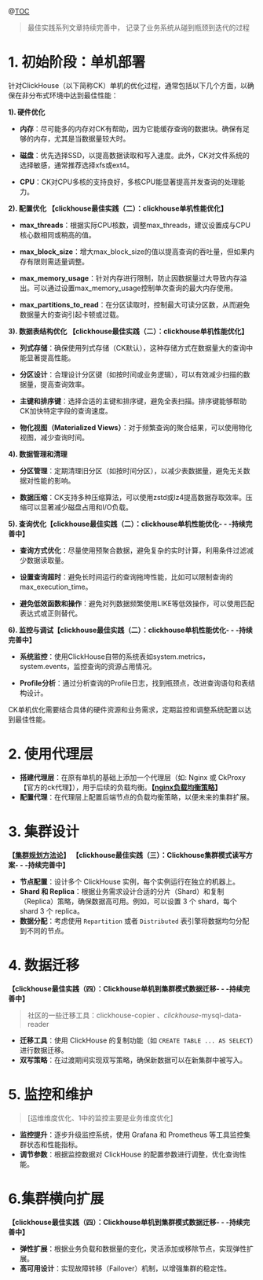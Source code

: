 ﻿@[TOC](clickhouse千亿级日志系统单机到集群架构演进历程)
> 最佳实践系列文章持续完善中， 记录了业务系统从碰到瓶颈到迭代的过程
# 1. 初始阶段：单机部署

针对ClickHouse（以下简称CK）单机的优化过程，通常包括以下几个方面，以确保在非分布式环境中达到最佳性能：

**1). 硬件优化**

- **内存**：尽可能多的内存对CK有帮助，因为它能缓存查询的数据块。确保有足够的内存，尤其是当数据量较大时。

- **磁盘**：优先选择SSD，以提高数据读取和写入速度。此外，CK对文件系统的选择敏感，通常推荐选择xfs或ext4。

- **CPU**：CK对CPU多核的支持良好，多核CPU能显著提高并发查询的处理能力。

**2). 配置优化  【clickhouse最佳实践（二）：clickhouse单机性能优化】**

- **max_threads**：根据实际CPU核数，调整max_threads，建议设置成与CPU核心数相同或稍高的值。

- **max_block_size**：增大max_block_size的值以提高查询的吞吐量，但如果内存有限则需适量调整。

- **max_memory_usage**：针对内存进行限制，防止因数据量过大导致内存溢出。可以通过设置max_memory_usage控制单次查询的最大内存使用。

- **max_partitions_to_read**：在分区读取时，控制最大可读分区数，从而避免数据量大的查询引起卡顿或过载。

**3). 数据表结构优化  【clickhouse最佳实践（二）：clickhouse单机性能优化】**

- **列式存储**：确保使用列式存储（CK默认），这种存储方式在数据量大的查询中能显著提高性能。

- **分区设计**：合理设计分区键（如按时间或业务逻辑），可以有效减少扫描的数据量，提高查询效率。

- **主键和排序键**：选择合适的主键和排序键，避免全表扫描。排序键能够帮助CK加快特定字段的查询速度。

- **物化视图（Materialized Views）**：对于频繁查询的聚合结果，可以使用物化视图，减少查询时间。

**4). 数据管理和清理**

- **分区管理**：定期清理旧分区（如按时间分区），以减少表数据量，避免无关数据对性能的影响。

- **数据压缩**：CK支持多种压缩算法，可以使用zstd或lz4提高数据存取效率。压缩可以显著减少磁盘占用和I/O负载。

**5). 查询优化【clickhouse最佳实践（二）：clickhouse单机性能优化- - -持续完善中】**

- **查询方式优化**：尽量使用预聚合数据，避免复杂的实时计算，利用条件过滤减少数据读取量。

- **设置查询超时**：避免长时间运行的查询拖垮性能，比如可以限制查询的max_execution_time。

- **避免低效函数和操作**：避免对列数据频繁使用LIKE等低效操作，可以使用匹配表达式或正则替代。

**6). 监控与调试【clickhouse最佳实践（二）：clickhouse单机性能优化- - -持续完善中】**

- **系统监控**：使用ClickHouse自带的系统表如system.metrics，system.events，监控查询的资源占用情况。

- **Profile分析**：通过分析查询的Profile日志，找到瓶颈点，改进查询语句和表结构设计。

CK单机优化需要结合具体的硬件资源和业务需求，定期监控和调整系统配置以达到最佳性能。

# 2. 使用代理层

- **搭建代理层**：在原有单机的基础上添加一个代理层（如: Nginx 或 CkProxy【官方的ck代理】），用于后续的负载均衡。**【[nginx负载均衡策略](https://blog.csdn.net/qq_42873554/article/details/143393243)】**
- **配置代理**：在代理层上配置后端节点的负载均衡策略，以便未来的集群扩展。

# 3. 集群设计
**【[集群规划方法论](https://blog.csdn.net/qq_42873554/article/details/143368665?#3_clickhouse_119)】**
**【clickhouse最佳实践（三）：Clickhouse集群模式读写方案- - -持续完善中】**
- **节点配置**：设计多个 ClickHouse 实例，每个实例运行在独立的机器上。
- **Shard 和 Replica**：根据业务需求设计合适的分片（Shard）和复制（Replica）策略，确保数据高可用。例如，可以设置 3 个 shard，每个 shard 3 个 replica。
- **数据分配**：考虑使用 `Repartition` 或者 `Distributed` 表引擎将数据均匀分配到不同的节点。

# 4. 数据迁移
**【clickhouse最佳实践（四）：Clickhouse单机到集群模式数据迁移- - -持续完善中】**
> 社区的一些迁移工具：clickhouse-copier 、*clickhouse*-mysql-data-reader
> 
- **迁移工具**：使用 ClickHouse 的复制功能（如 `CREATE TABLE ... AS SELECT`）进行数据迁移。
- **双写策略**：在过渡期间实现双写策略，确保新数据可以在新集群中被写入。

# 5. 监控和维护
> [运维维度优化、1中的监控主要是业务维度优化]
- **监控提升**：逐步升级监控系统，使用 Grafana 和 Prometheus 等工具监控集群状态和性能指标。
- **调节参数**：根据监控数据对 ClickHouse 的配置参数进行调整，优化查询性能。

# 6.集群横向扩展
**【clickhouse最佳实践（四）：Clickhouse单机到集群模式数据迁移- - -持续完善中】**
- **弹性扩展**：根据业务负载和数据量的变化，灵活添加或移除节点，实现弹性扩展。
- **高可用设计**：实现故障转移（Failover）机制，以增强集群的稳定性。
